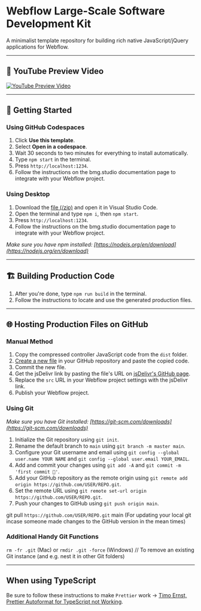 # Webflow Large-Scale Software Development Kit

A minimalist template repository for building rich native JavaScript/jQuery applications for Webflow.

---

## 🎥 YouTube Preview Video

[![YouTube Preview Video](https://img.youtube.com/vi/RI51iH61ccY/0.jpg)](https://www.youtube.com/watch?v=RI51iH61ccY)

---

## 🚀 Getting Started

### Using GitHub Codespaces

1. Click **Use this template**.
2. Select **Open in a codespace**.
3. Wait 30 seconds to two minutes for everything to install automatically.
4. Type `npm start` in the terminal.
5. Press `http://localhost:1234`.
6. Follow the instructions on the bmg.studio documentation page to integrate with your Webflow project.

### Using Desktop

1. Download the [file (/zip)](https://github.com/BarthMedia/codespaces-for-webflow/archive/refs/heads/main.zip) and open it in Visual Studio Code.
2. Open the terminal and type `npm i`, then `npm start`.
3. Press `http://localhost:1234`.
4. Follow the instructions on the bmg.studio documentation page to integrate with your Webflow project.

_Make sure you have npm installed: [https://nodejs.org/en/download](https://nodejs.org/en/download)_

---

## 🏗️ Building Production Code

1. After you're done, type `npm run build` in the terminal.
2. Follow the instructions to locate and use the generated production files.

---

## 🌐 Hosting Production Files on GitHub

### Manual Method

1. Copy the compressed controller JavaScript code from the `dist` folder.
2. [Create a new file](https://github.com/BarthMedia/codespaces-for-webflow/generate) in your GitHub repository and paste the copied code.
3. Commit the new file.
4. Get the jsDelivr link by pasting the file's URL on [jsDelivr's GitHub page](https://www.jsdelivr.com/github).
5. Replace the `src` URL in your Webflow project settings with the jsDelivr link.
6. Publish your Webflow project.

### Using Git

_Make sure you have Git installed: [https://git-scm.com/downloads](https://git-scm.com/downloads)_

1. Initialize the Git repository using `git init`.
2. Rename the default branch to `main` using `git branch -m master main`.
3. Configure your Git username and email using `git config --global user.name YOUR NAME` and `git config --global user.email YOUR_EMAIL`.
4. Add and commit your changes using `git add -A` and `git commit -m 'first commit 🚀'`.
5. Add your GitHub repository as the remote origin using `git remote add origin https://github.com/USER/REPO.git`.
6. Set the remote URL using `git remote set-url origin https://github.com/USER/REPO.git`.
7. Push your changes to GitHub using `git push origin main`.

git pull `https://github.com/USER/REPO.git` main
(For updating your local git incase someone made changes to the GitHub version in the mean times)

### Additional Handy Git Functions

`rm -fr .git` (Mac) or `rmdir .git -force` (Windows) // To remove an existing Git instance (and e.g. nest it in other Git folders)

---

## When using TypeScript

Be sure to follow these instructions to make `Prettier` work -> [Timo Ernst, Prettier Autoformat for TypeScript not Working](https://dev.to/timo_ernst/prettier-autoformat-for-typescript-not-working-13d8).

